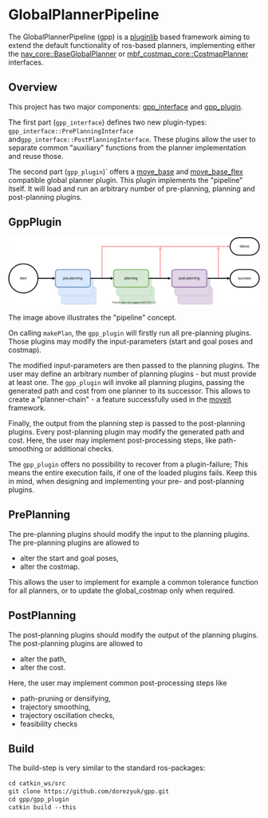 # GlobalPlannerPipeline

The GlobalPlannerPipeline (gpp) is a [pluginlib](http://wiki.ros.org/pluginlib) based framework aiming to extend the default functionality of ros-based planners, implementing either the [nav_core::BaseGlobalPlanner](http://wiki.ros.org/nav_core?distro=noetic#BaseGlobalPlanner_C.2B-.2B-_API) or [mbf_costmap_core::CostmapPlanner](https://github.com/magazino/move_base_flex/blob/master/mbf_costmap_core/include/mbf_costmap_core/costmap_planner.h) interfaces.

## Overview

This project has two major components: [gpp_interface](gpp_interface) and [gpp_plugin](gpp_plugin).

The first part (`gpp_interface`) defines two new plugin-types:
`gpp_interface::PrePlanningInterface` and`gpp_interface::PostPlanningInterface`.
These plugins allow the user to separate common "auxiliary" functions from the planner implementation and reuse those.

The second part (`gpp_plugin`)` offers a [move_base](http://wiki.ros.org/move_base) and [move_base_flex](http://wiki.ros.org/move_base_flex) compatible global planner plugin.
This plugin implements the "pipeline" itself.
It will load and run an arbitrary number of pre-planning, planning and post-planning plugins.

## GppPlugin

![image](docs/schematic.svg)

The image above illustrates the "pipeline" concept.

On calling `makePlan`, the `gpp_plugin` will firstly run all pre-planning plugins. 
Those plugins may modify the input-parameters (start and goal poses and costmap).

The modified input-parameters are then passed to the planning plugins.
The user may define an arbitrary number of planning plugins - but must provide at least one.
The `gpp_plugin` will invoke all planning plugins, passing the generated path and cost from one planner to its successor.
This allows to create a "planner-chain" - a feature successfully used in the [moveit](https://moveit.ros.org/) framework.

Finally, the output from the planning step is passed to the post-planning plugins.
Every post-planning plugin may modify the generated path and cost.
Here, the user may implement post-processing steps, like path-smoothing or additional checks.

The `gpp_plugin` offers no possibility to recover from a plugin-failure;
This means the entire execution fails, if one of the loaded plugins fails.
Keep this in mind, when designing and implementing your pre- and post-planning plugins.

## PrePlanning

The pre-planning plugins should modify the input to the planning plugins.
The pre-planning plugins are allowed to
- alter the start and goal poses,
- alter the costmap.

This allows the user to implement for example a common tolerance function for all planners, or to update the global_costmap only when required.

## PostPlanning

The post-planning plugins should modify the output of the planning plugins.
The post-planning plugins are allowed to
- alter the path,
- alter the cost.

Here, the user may implement common post-processing steps like
- path-pruning or densifying,
- trajectory smoothing,
- trajectory oscillation checks,
- feasibility checks

## Build

The build-step is very similar to the standard ros-packages:
```
cd catkin_ws/src
git clone https://github.com/dorezyuk/gpp.git
cd gpp/gpp_plugin
catkin build --this
```